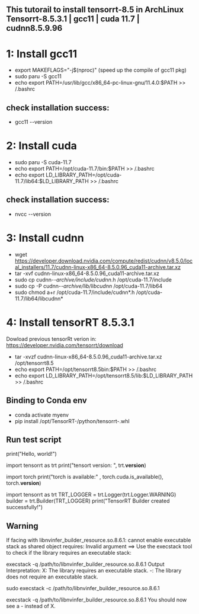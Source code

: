 This tutorail to install tensorrt-8.5 in ArchLinux
Tensorrt-8.5.3.1 | gcc11 | cuda 11.7 | cudnn8.5.9.96
---------------------------------------------------
# 1: Install gcc11
 - export MAKEFLAGS="-j$(nproc)" (speed up the compile of gcc11 pkg)
 - sudo paru -S gcc11
 - echo export PATH=/usr/lib/gcc/x86_64-pc-linux-gnu/11.4.0:$PATH >> /.bashrc
## check installation success:
 - gcc11 --version

# 2: Install cuda
 - sudo paru -S cuda-11.7
 - echo export PATH=/opt/cuda-11.7/bin:$PATH >> /.bashrc
 - echo export LD_LIBRARY_PATH=/opt/cuda-11.7/lib64:$LD_LIBRARY_PATH >> /.bashrc
## check installation success:
 - nvcc --version

# 3: Install cudnn
 - wget https://developer.download.nvidia.com/compute/redist/cudnn/v8.5.0/local_installers/11.7/cudnn-linux-x86_64-8.5.0.96_cuda11-archive.tar.xz
 - tar -xvf cudnn-linux-x86_64-8.5.0.96_cuda11-archive.tar.xz
 - sudo cp cudnn-*-archive/include/cudnn*.h /opt/cuda-11.7/include 
 - sudo cp -P cudnn-*-archive/lib/libcudnn* /opt/cuda-11.7/lib64 
 - sudo chmod a+r /opt/cuda-11.7/include/cudnn*.h /opt/cuda-11.7/lib64/libcudnn*

# 4: Install tensorRT 8.5.3.1
Dowload previous tensorRt verion in: https://developer.nvidia.com/tensorrt/download
 - tar -xvzf cudnn-linux-x86_64-8.5.0.96_cuda11-archive.tar.xz /opt/tensorrt8.5
 - echo export PATH=/opt/tensorrt8.5bin:$PATH >> /.bashrc
 - echo export LD_LIBRARY_PATH=/opt/tensorrt8.5/lib:$LD_LIBRARY_PATH >> /.bashrc
 ## Binding to Conda env
 - conda activate myenv
 - pip install /opt/TensorRT-<version>/python/tensorrt-<version>.whl
## Run test script
print("Hello, world!")

import tensorrt as trt
print("tensort version: ", trt.__version__)

import torch
print("torch is available:" , torch.cuda.is_available(), torch.__version__)

import tensorrt as trt
TRT_LOGGER = trt.Logger(trt.Logger.WARNING)
builder = trt.Builder(TRT_LOGGER)
print("TensorRT Builder created successfully!")
## Warning
If facing with libnvinfer_builder_resource.so.8.6.1: cannot enable executable stack as shared object requires: Invalid argument
==> Use the execstack tool to check if the library requires an executable stack:

execstack -q /path/to/libnvinfer_builder_resource.so.8.6.1
Output Interpretation:
X: The library requires an executable stack.
-: The library does not require an executable stack.

sudo execstack -c /path/to/libnvinfer_builder_resource.so.8.6.1

execstack -q /path/to/libnvinfer_builder_resource.so.8.6.1
You should now see a - instead of X.
